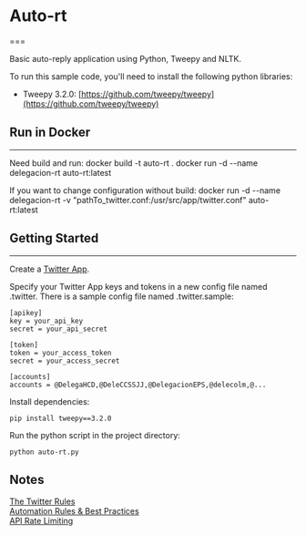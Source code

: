 # Auto-rt
===

Basic auto-reply application using Python, Tweepy and NLTK.

To run this sample code, you'll need to install the following python libraries:

- Tweepy 3.2.0: [https://github.com/tweepy/tweepy](https://github.com/tweepy/tweepy) 

## Run in Docker
---
Need build and run:
docker build -t auto-rt .
docker run -d --name delegacion-rt auto-rt:latest

If you want to change configuration without build:
docker run -d --name delegacion-rt -v "pathTo_twitter.conf:/usr/src/app/twitter.conf" auto-rt:latest


## Getting Started
---
Create a [Twitter App](https://apps.twitter.com/).

Specify your Twitter App keys and tokens in a new config file named .twitter. There is a sample config file named .twitter.sample:

```
[apikey]
key = your_api_key
secret = your_api_secret

[token]
token = your_access_token
secret = your_access_secret

[accounts]
accounts = @DelegaHCD,@DeleCCSSJJ,@DelegacionEPS,@delecolm,@...

```

Install dependencies:

```
pip install tweepy==3.2.0
```

Run the python script in the project directory:

```
python auto-rt.py
```

Notes
-----


[The Twitter Rules](https://support.twitter.com/articles/18311-the-twitter-rules)<br/>
[Automation Rules & Best Practices](https://support.twitter.com/articles/76915)<br/>
[API Rate Limiting](https://dev.twitter.com/rest/public/rate-limits)